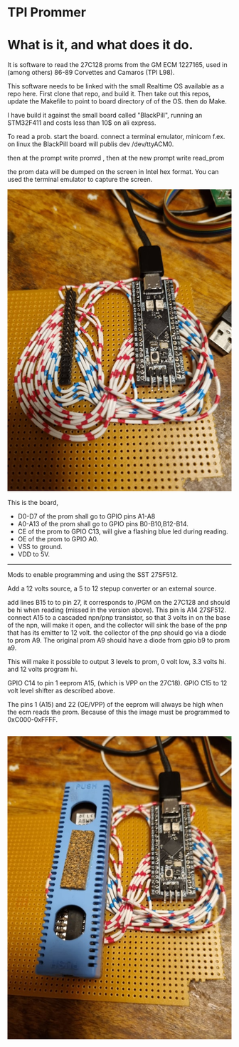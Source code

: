 # TPI Prommer

What is it, and what does it do.
================================
It is software to read the 27C128 proms from the GM ECM 1227165, used
in (among others) 86-89 Corvettes and Camaros (TPI L98).

This software needs to be linked with the small Realtime OS available as a
repo here. First clone that repo, and build it. Then
take out this repos, update the Makefile to point to board directory of
of the OS. then do Make.

I have build it against the small board called "BlackPill", running an
STM32F411 and costs less than 10$ on ali express.

To read a prob. start the board. connect a terminal emulator, minicom f.ex.
on linux the BlackPill board will publis dev /dev/ttyACM0.

then at the prompt write promrd <CR>, then at the new prompt
write read_prom <CR>

the prom data will be dumped on the screen in Intel hex format.
You can used the terminal emulator to capture the screen.


![Board](./pics/259596032_1619722048384723_8285664125914974745_n.jpg?raw=true "Board")

This is the board,
- D0-D7 of the prom shall go to GPIO pins A1-A8
- A0-A13 of the prom shall go to GPIO pins B0-B10,B12-B14.
- CE of the prom to GPIO C13, will give a flashing blue led during reading.
- OE of the prom to GPIO A0.
- VSS to ground.
- VDD to 5V.

----------------------------------

Mods to enable programming and using the SST 27SF512.

Add a 12 volts source, a 5 to 12 stepup converter or an external source.

add lines B15 to to pin 27, it corresponds to /PGM on the 27C128 and
should be hi when reading (missed in the version above).
This pin is A14 27SF512.
connect A15 to a cascaded npn/pnp transistor, so that 3 volts in on
the base of the npn, will make it open, and the collector will sink the
base of the pnp that has its emitter to 12 volt. the collector of the
pnp should go via a diode to prom A9. The original prom A9 should have a
diode from gpio b9 to prom a9.

This will make it possible to output 3 levels to prom, 0 volt low, 3.3 volts hi.
and 12 volts program hi.

GPIO C14 to pin 1 eeprom A15, (which is VPP on the 27C18).
GPIO C15 to 12 volt level shifter as described above.

The pins 1 (A15) and 22 (OE/VPP) of the eeprom will always be high
when the ecm reads the prom.
Because of this the image must be programmed to 0xC000-0xFFFF.

![Board with Calpack](./pics/259091404_477744637000775_3731667812235962616_n.jpg?raw=true "Bord with Calpack")
-------------------------------------------------------
